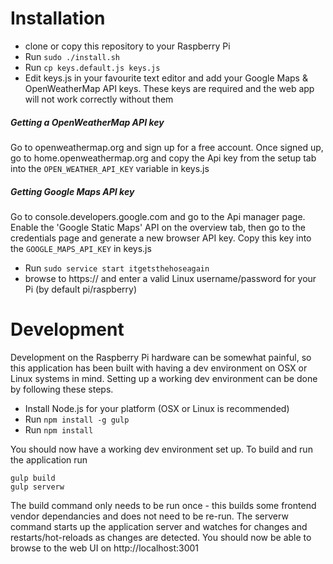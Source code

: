 Installation
============

* clone or copy this repository to your Raspberry Pi
* Run ```sudo ./install.sh```
* Run ```cp keys.default.js keys.js```
* Edit keys.js in your favourite text editor and add your Google Maps & OpenWeatherMap API keys. These keys are required and the web app will not work correctly without them

 ##### Getting a OpenWeatherMap API key
 Go to openweathermap.org and sign up for a free account. Once signed up, go to home.openweathermap.org and copy the Api key from the setup tab into the ```OPEN_WEATHER_API_KEY``` variable in keys.js

 ##### Getting Google Maps API key
 Go to console.developers.google.com and go to the Api manager page. Enable the 'Google Static Maps' API on the overview tab, then go to the credentials page and generate a new browser API key. Copy this key into the ```GOOGLE_MAPS_API_KEY``` in keys.js

* Run ```sudo service start itgetsthehoseagain```
* browse to https://<my-raspberry-pi-ip> and enter a valid Linux username/password for your Pi (by default pi/raspberry)

Development
===========

Development on the Raspberry Pi hardware can be somewhat painful, so this application has been built with having a dev environment on OSX or Linux systems in mind. Setting up a working dev environment can be done by following these steps.

* Install Node.js for your platform (OSX or Linux is recommended)
* Run ```npm install -g gulp```
* Run ```npm install```

You should now have a working dev environment set up. To build and run the application run 

```
gulp build
gulp serverw
```

The build command only needs to be run once - this builds some frontend vendor dependancies and does not need to be re-run. The serverw command starts up the application server and watches for changes and restarts/hot-reloads as changes are detected. You should now be able to browse to the web UI on http://localhost:3001
